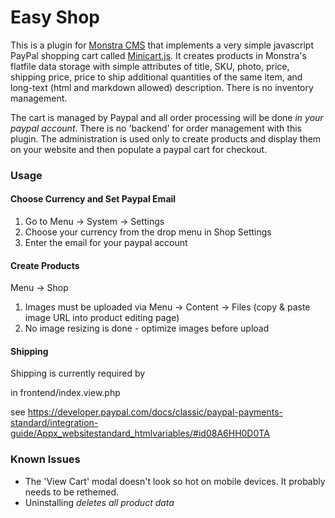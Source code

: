 
Easy Shop
================
This is a plugin for [Monstra CMS](http://monstra.org) that implements a very simple javascript PayPal shopping cart called [Minicart.js](http://minicartjs.com). It creates products in Monstra's flatfile data storage with simple attributes of title, SKU, photo, price, shipping price, price to ship additional quantities of the same item, and long-text (html and markdown allowed) description. There is no inventory management. 

The cart is managed by Paypal and all order processing will be done _in your paypal account_. There is no 'backend' for order management with this plugin. The administration is used only to create products and display them on your website and then populate a paypal cart for checkout.

### Usage

#### Choose Currency and Set Paypal Email

1. Go to Menu -> System -> Settings
2. Choose your currency from the drop menu in Shop Settings
3. Enter the email for your paypal account

#### Create Products

Menu -> Shop

1. Images must be uploaded via Menu -> Content -> Files (copy & paste image URL into product editing page)
2. No image resizing is done - optimize images before upload



#### Shipping

Shipping is currently required by 

<input type="hidden" name="no_shipping" value="2">

in frontend/index.view.php

see https://developer.paypal.com/docs/classic/paypal-payments-standard/integration-guide/Appx_websitestandard_htmlvariables/#id08A6HH0D0TA

### Known Issues

- The 'View Cart' modal doesn't look so hot on mobile devices. It probably needs to be rethemed.
- Uninstalling *deletes all product data*
